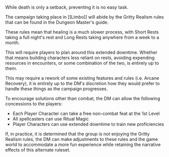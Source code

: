 While death is only a setback, preventing it is no easy task.

The campaign taking place in [[Limbo]] will abide by the Gritty Realism rules that can be found in the Dungeon Master's guide.

These rules mean that healing is a much slower process, with Short Rests taking a full night's rest and Long Rests taking anywhere from a week to a month.

This will require players to plan around this extended downtime. Whether that means building characters less reliant on rests, avoiding expending resources in encounters, or some combination of the two, is entirely up to them.

This may require a rework of some existing features and rules (i.e. Arcane Recovery), it is entirely up to the DM's discretion how they would prefer to handle these things as the campaign progresses.

To encourage solutions other than combat, the DM can allow the following concessions to the players:
- Each Player Character can take a free non-combat feat at the 1st Level
- All spellcasters can use Ritual Magic
- Player Characters can use extended downtime to train new proficiencies

If, in practice, it is determined that the group is not enjoying the Gritty Realism rules, the DM can make adjustments to these rules and the game world to accommodate a more fun experience while retaining the narrative effects of this alternate ruleset.